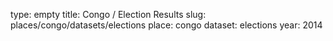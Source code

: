 type: empty
title: Congo / Election Results
slug: places/congo/datasets/elections
place: congo
dataset: elections
year: 2014
